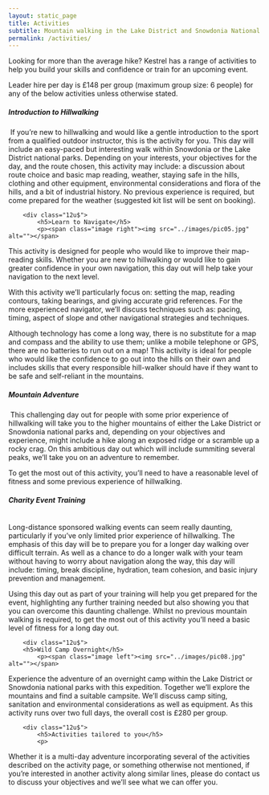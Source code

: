 ```yaml
---
layout: static_page
title: Activities
subtitle: Mountain walking in the Lake District and Snowdonia National Parks.
permalink: /activities/
---
```

Looking for more than the average hike? Kestrel has a range of activities to help you build your skills and confidence or train for an upcoming event.

Leader hire per day is £148 per group (maximum group size: 6 people) for any of the below activities unless otherwise stated.

<section>
    <div class="row-uniform">
        <div class="12u$">
            <h5>Introduction to Hillwalking</h5>
            <p><span class="image left"><img src="../images/pic04.jpg" alt=""></span>
            <a name="Introtohillwalking"></a>If you’re new to hillwalking and would like a gentle introduction to the sport from a qualified outdoor instructor, this is the activity for you. This day will include an easy-paced but interesting walk within Snowdonia or the Lake District national parks. Depending on your interests, your objectives for the day, and the route chosen, this activity may include: a discussion about route choice and basic map reading, weather, staying safe in the hills, clothing and other equipment, environmental considerations and flora of the hills, and a bit of industrial history. No previous experience is required, but come prepared for the weather (suggested kit list will be sent on booking).     
            </p>
        </div>

        <div class="12u$">
            <h5>Learn to Navigate</h5>
            <p><span class="image right"><img src="../images/pic05.jpg" alt=""></span>
This activity is designed for people who would like to improve their map-reading skills. Whether you are new to hillwalking or would like to gain greater confidence in your own navigation, this day out will help take your navigation to the next level.

With this activity we’ll particularly focus on: setting the map, reading contours, taking bearings, and giving accurate grid references. For the more experienced navigator, we’ll discuss techniques such as: pacing, timing, aspect of slope and other navigational strategies and techniques. 
 
Although technology has come a long way, there is no substitute for a map and compass and the ability to use them; unlike a mobile telephone or GPS, there are no batteries to run out on a map! This activity is ideal for people who would like the confidence to go out into the hills on their own and includes skills that every responsible hill-walker should have if they want to be safe and self-reliant in the mountains.
            </p>
        </div>
        <div class="12u$">
            <h5>Mountain Adventure</h5>
            <p><span class="image left"><img src="../images/pic06.jpg" alt=""></span>
This challenging day out for people with some prior experience of hillwalking will take you to the higher mountains of either the Lake District or Snowdonia national parks and, depending on your objectives and experience, might include a hike along an exposed ridge or a scramble up a rocky crag. On this ambitious day out which will include summiting several peaks, we’ll take you on an adventure to remember. 
 
To get the most out of this activity, you’ll need to have a reasonable level of fitness and some previous experience of hillwalking. 
            </p>
        </div>
        <div class="12u$">
            <h5>Charity Event Training</h5>
            <p><span class="image right"><img src="../images/pic07.jpg" alt=""></span>

Long-distance sponsored walking events can seem really daunting, particularly if you’ve only limited prior experience of hillwalking. The emphasis of this day will be to prepare you for a longer day walking over difficult terrain. As well as a chance to do a longer walk with your team without having to worry about navigation along the way, this day will include: timing, break discipline, hydration, team cohesion, and basic injury prevention and management.  

Using this day out as part of your training will help you get prepared for the event, highlighting any further training needed but also showing you that you can overcome this daunting challenge. Whilst no previous mountain walking is required, to get the most out of this activity you’ll need a basic level of fitness for a long day out.
            </p>
            <p></p>
        </div>

        <div class="12u$">
        <h5>Wild Camp Overnight</h5>
            <p><span class="image left"><img src="../images/pic08.jpg" alt=""></span>
Experience the adventure of an overnight camp within the Lake District or Snowdonia national parks with this expedition. Together we’ll explore the mountains and find a suitable campsite. We’ll discuss camp siting, sanitation and environmental considerations as well as equipment. As this activity runs over two full days, the overall cost is £280 per group.
            </p>
        </div>

        <div class="12u$">
            <h5>Activities tailored to you</h5>
            <p>
Whether it is a multi-day adventure incorporating several of the activities described on the activity page, or something otherwise not mentioned, if you’re interested in another activity along similar lines, please do contact us to discuss your objectives and we’ll see what we can offer you.
            </p>
        </div>
    </div>
</section>
